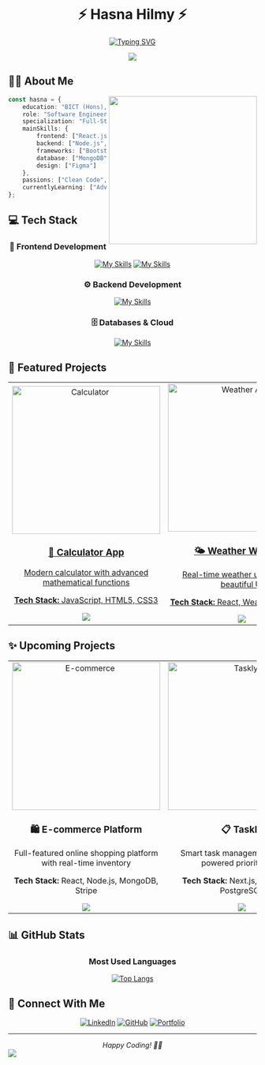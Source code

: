 <div align="center">
  
# ⚡ Hasna Hilmy ⚡
  
[![Typing SVG](https://readme-typing-svg.demolab.com?font=Montserrat&size=28&duration=3000&pause=1000&color=9C27B0&center=true&vCenter=true&width=435&lines=Software+Engineer;UI%2FUX+Designer;Full+Stack+Developer)](https://git.io/typing-svg)

<img src="https://capsule-render.vercel.app/api?type=waving&color=9C27B0&height=120&section=header&text=Welcome%20to%20my%20Profile&fontSize=30&fontColor=fff&animation=twinkling"/>

</div>

## 👩‍💻 About Me

<img align="right" width="300" src="https://mir-s3-cdn-cf.behance.net/project_modules/disp/601014116770475.6068beff4640a.gif"/>

```typescript
const hasna = {
    education: "BICT (Hons), University of Sri Jayewardenepura",
    role: "Software Engineer & UI/UX Designer",
    specialization: "Full-Stack Development",
    mainSkills: {
        frontend: ["React.js", "Next.js", "HTML5", "CSS3", "JavaScript"],
        backend: ["Node.js", "Express", "Python","PHP"],
        frameworks: ["Bootstrap", "Tailwind CSS", "TypeScript"],
        database: ["MongoDB", "PostgreSQL", "MySQL"],
        design: ["Figma"]
    },
    passions: ["Clean Code", "Responsive Design", "User Experience"],
    currentlyLearning: ["Advanced React Patterns", "System Design"]
};
```

## 💻 Tech Stack

<div align="center">

### 🎨 Frontend Development
[![My Skills](https://skillicons.dev/icons?i=react,nextjs,html,css,js,ts&theme=dark&perline=6)](https://skillicons.dev)
[![My Skills](https://skillicons.dev/icons?i=bootstrap,tailwind,figma&theme=dark&perline=3)](https://skillicons.dev)

### ⚙️ Backend Development
[![My Skills](https://skillicons.dev/icons?i=nodejs,express,java,python,django,fastapi,flask&theme=dark&perline=7)](https://skillicons.dev)

### 🗄️ Databases & Cloud
[![My Skills](https://skillicons.dev/icons?i=mongodb,postgresql,mysql,firebase&theme=dark&perline=4)](https://skillicons.dev)

</div>

## 🚀 Featured Projects

<div align="center">

<table>
  <tr>
    <td align="center">
      <a href="https://github.com/HasnaHas/web-calculator">
        <img src="https://cdn.dribbble.com/users/1519660/screenshots/4536550/800x600.gif" width="300px" alt="Calculator"/>
        <br />
        <h3>🔢 Calculator App</h3>
        <p>Modern calculator with advanced mathematical functions</p>
        <p><strong>Tech Stack:</strong> JavaScript, HTML5, CSS3</p>
        <img src="https://img.shields.io/badge/STATUS-COMPLETED-9C27B0?style=for-the-badge"/>
      </a>
    </td>
    <td align="center">
      <a href="https://github.com/HasnaHas/Weather-App">
        <img src="https://cdn.dribbble.com/users/2520294/screenshots/7214467/media/5f81d48e36a6661c7b70fccd937d4901.gif" width="300px" alt="Weather App"/>
        <br />
        <h3>🌤️ Weather Web App</h3>
        <p>Real-time weather updates with beautiful UI</p>
        <p><strong>Tech Stack:</strong> React, Weather API, CSS3</p>
        <img src="https://img.shields.io/badge/STATUS-COMPLETED-9C27B0?style=for-the-badge"/>
      </a>
    </td>
  </tr>
</table>

</div>

## ✨ Upcoming Projects

<div align="center">

<table>
  <tr>
    <td align="center">
      <img src="https://cdn.dribbble.com/users/461802/screenshots/4753031/media/4711ad8d0ba0dcd367061aa7841f8107.gif" width="300px" alt="E-commerce"/>
      <br />
      <h3>🛍️ E-commerce Platform</h3>
      <p>Full-featured online shopping platform with real-time inventory</p>
      <p><strong>Tech Stack:</strong> React, Node.js, MongoDB, Stripe</p>
      <img src="https://img.shields.io/badge/STATUS-IN%20DEVELOPMENT-9C27B0?style=for-the-badge"/>
    </td>
    <td align="center">
      <img src="https://cdn.dribbble.com/users/1698856/screenshots/4773585/media/6b1fef1c4ea654fbba2c2386be478381.gif" width="300px" alt="Taskly"/>
      <br />
      <h3>📋 Taskly</h3>
      <p>Smart task management with AI-powered prioritization</p>
      <p><strong>Tech Stack:</strong> Next.js, TypeScript, PostgreSQL</p>
      <img src="https://img.shields.io/badge/STATUS-DESIGN%20PHASE-9C27B0?style=for-the-badge"/>
    </td>
  </tr>
</table>

</div>

## 📊 GitHub Stats

<div align="center">

### Most Used Languages
[![Top Langs](https://github-readme-stats.vercel.app/api/top-langs/?username=HasnaHas&layout=compact&theme=midnight-purple)](https://github.com/anuraghazra/github-readme-stats)

</div>

## 🤝 Connect With Me

<div align="center">

[![LinkedIn](https://img.shields.io/badge/LinkedIn-9C27B0?style=for-the-badge&logo=linkedin&logoColor=white)](https://www.linkedin.com/in/fathima-hasna-hilmy)
[![GitHub](https://img.shields.io/badge/GitHub-9C27B0?style=for-the-badge&logo=github&logoColor=white)](https://github.com/HasnaHas)
[![Portfolio](https://img.shields.io/badge/Portfolio-9C27B0?style=for-the-badge&logo=About.me&logoColor=white)](javascript:void(0))

</div>

---
<div align="center">
<i>Happy Coding! 👨‍💻</i>
</div>

<img src="https://capsule-render.vercel.app/api?type=waving&color=9C27B0&height=120&section=footer"/>
